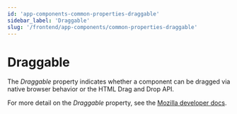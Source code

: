 ```yaml
---
id: 'app-components-common-properties-draggable'
sidebar_label: 'Draggable'
slug: '/frontend/app-components/common-properties-draggable'
---
```

# Draggable
The *Draggable* property indicates whether a component can be dragged via native browser behavior or the HTML Drag and Drop API.

For more detail on the *Draggable* property, see the [Mozilla developer docs](https://developer.mozilla.org/en-US/docs/Web/HTML/Global_attributes/draggable).